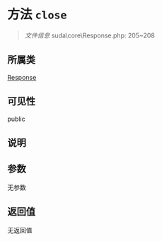 # 方法 `close`

> *文件信息* suda\core\Response.php: 205~208

## 所属类 

[Response](../Response.md)

## 可见性

public

## 说明



## 参数


无参数


## 返回值

无返回值
